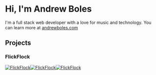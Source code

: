 # Hi, I'm Andrew Boles

I'm a full stack web developer with a love for music and technology. You can learn more at [andrewboles.com](https://andrewboles.com)

## Projects

### FlickFlock
[![FlickFlock](https://s3.us-central-1.wasabisys.com/gitprofile/f3.PNG)](https://github.com/andrewboles/flickflock)[![FlickFlock](https://s3.us-central-1.wasabisys.com/gitprofile/f3.PNG)](https://github.com/andrewboles/flickflock)[![FlickFlock](https://s3.us-central-1.wasabisys.com/gitprofile/f3.PNG)](https://github.com/andrewboles/flickflock)
